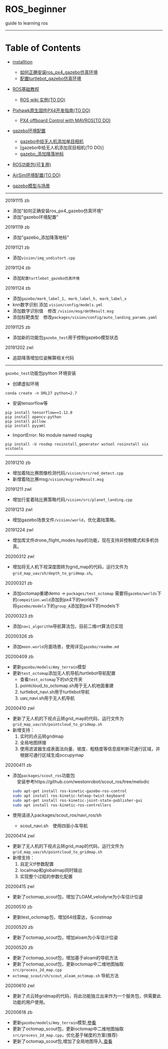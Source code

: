 # ROS_beginner
guide to learning ros

-----

# Table of Contents
* [installtion]()  
    * [如何正确安装ros_px4_gazebo仿真环境](https://github.com/FamiliennameistChow/ROS_beginner/blob/master/note/installtion/PX4_install.md)
    * [配置turtlebot_gazebo仿真环境](https://github.com/FamiliennameistChow/ROS_beginner/blob/master/note/installtion/turtlebot_gazebo_simulation.md)

    
* [ROS基础教程]()
    * [ROS wiki 实例(TO DO)](./note/ros_basic)


* [Pixhawk原生固件PX4开发指南(TO DO)]()   
    * [PX4 offboard Control with MAVROS(TO DO)]()

* [gazebo环境配置](https://github.com/FamiliennameistChow/ROS_beginner/blob/master/note/installtion/gazebo_simulation.md)
	* [gazebo中给无人机添加单目相机](https://zhuanlan.zhihu.com/p/91692124)
	* [gazebo中给无人机添加双目相机(TO DO)]
    * [gazebo_添加降落地标](https://github.com/FamiliennameistChow/ROS_beginner/blob/master/note/simulation/gazebo_add_landmark.md)

* [ROS功能包(可复用)](./packages)
	
* [AirSim环境配置(TO DO)]()

* [gazebo模型与场景](./gazebo/readme.md)

----

20191115 zb
* 添加"如何正确安装ros_px4_gazebo仿真环境"
* 添加"gazebo环境配置"

20191119 zb
* 添加"gazebo_添加降落地标"

20191121 zb
* 添加`vision/img_undistort.cpp`

20191124 zb
* 添加`配置turtlebot_gazebo仿真环境`

20191124 zb
* 添加`gazebo/mark_label_1, mark_label_h, mark_label_x`
* knn数字识别 添加 `vision/config/models.yml`
* 添加数字识别值　修改 `/vision/msg/detResult.msg`
* 添加标靶类型　修改`packages/vision/config/auto_landing_params.yaml`

20191125 zb

* 添加新的功能包`gazebo_test`用于控制gazebo模型状态

20191202 zwl
* 追踪降落增加位姿解算相关代码

---

`gazebo_test`功能包python 环境安装

* 创建虚拟环境

```
conda create -n DRL27 python=2.7
```
* 安装tensorflow等
```
pip install tensorflow==1.12.0
pip install opencv-python
pip install pillow
pip install pyyaml
```

* ImportError: No module named rospkg

```
pip install -U rosdep rosinstall_generator wstool rosinstall six vcstools
```
---

20191210 zb

* 增加着陆比赛图像检测代码`/vision/src/red_detect.cpp`
* 新增着陆比赛msg`/vision/msg/redResult.msg`

20191211 zwl
* 增加行星着陆比赛策略代码`/vision/src/planet_landing.cpp`

20191213 zwl
* 增加gazebo场景文件`/vision/world`，优化着陆策略。

20191224 zwl
* 增加库文件drone_flight_modes.hpp的功能，现在支持非控制模式和多机仿真。

20200312 zwl
* 增加将无人机下视深度图转为grid_map的代码，运行文件为 `grid_map_uav/sh/depth_to_gridmap.sh`。


20200321 zb
* 添加octomap重建demo -> `packages/test_octomap`
需要将`gazebo/worlds`下的`compeition.wold`添加到px4下的worlds下  
将`gazebo/models`下的`group_A`添加到px4下的models下 


20200323 zb
* 添加`navi_algorithm`导航算法包，目前二维rrt算法已实现

20200326 zb
* 添加`moon.world`月面场景，使用详见`gazebo/readme.md`

20200409 zb
* 更新`gazebo/models/Amy_terrain`模型
* 更新`test_octomap`添加无人机导航/turtlebot导航配置  
    * 查看`test_octomap`下的sh文件夹  
     1. pointcloud_to_octomap.sh用于无人机地面重建
     2. turtlebot_navi.sh用于turtlebot导航
     3. uav_navi.sh用于无人机导航

20200410 zwl
* 更新了无人机的下视点云转grid_map的代码，运行文件为 `grid_map_uav/sh/pointcloud_to_gridmap.sh`
* 新增支持：  
     1. 实时的点云转gridmap
     2. 全局地图拼接
     3. 使用滤波器生成表面法向量、坡度、粗糙度等信息层判断可通行区域，并根据可通行区域生成occupymap


20200411 zb
* 添加`packages/scout_ros`功能包  
　安装参考https://github.com/westonrobot/scout_ros/tree/melodic  

    ```sh
    sudo apt-get install ros-kinetic-gazebo-ros-control
    sudo apt install ros-kinetic-teleop-twist-keyboard
    sudo apt-get install ros-kinetic-joint-state-publisher-gui
    sudo apt install ros-kinetic-ros-controllers
    ```

* 使用请进入packages/scout_ros/navi_ros/sh
    * scout_navi.sh　使用四驱小车导航

20200414 zwl
* 更新了无人机的下视点云转grid_map的代码，运行文件为 `grid_map_uav/sh/pointcloud_to_gridmap.sh`
* 新增支持：  
     1. 自定义tf参数配置
     2. localmap和globalmap同时输出
     3. 实现整个过程的参数化配置

20200415 zwl
* 更新了octomap_scout包，增加了LOAM_velodyne为小车估计位姿

20200510 zb
* 更新test_octomap包，增加64线雷达，与costmap

20200520 zb
* 更新了octomap_scout包，增加aloam为小车估计位姿

20200520 zb
* 更新了octomap_scout包，增加基于aloam的导航方法
* 更新了octomap_scout包，更新octomap中二维地图抽取`src/process_2d_map.cpp`
* `octomap_scout/sh/scout_aloam_octomap.sh` 导航方法

20200610 zwl
* 更新了点云转gridmap的代码，将此功能独立出来作为一个服务包，供需要此功能的用户使用。

20200618 zb
* 更新`gazebo/models/Amy_terrain`模型,[参看](./gazebo)
* 更新了octomap_scout包，更新octomap中二维地图抽取`src/process_2d_map.cpp`，优化基于梯度的方案(推荐)
* 更新了octomap_scout包,增加了全局地图导入,[查看](./packages)
